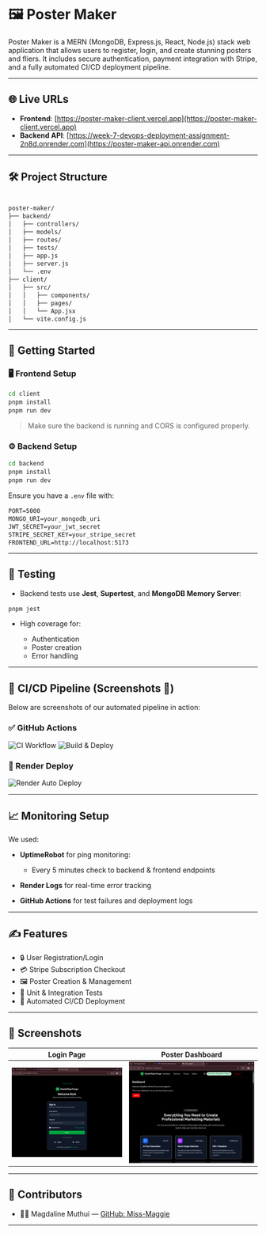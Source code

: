 # 🖼️ Poster Maker

Poster Maker is a MERN (MongoDB, Express.js, React, Node.js) stack web application that allows users to register, login, and create stunning posters and fliers. It includes secure authentication, payment integration with Stripe, and a fully automated CI/CD deployment pipeline.

---

## 🌐 Live URLs

- **Frontend**: [https://poster-maker-client.vercel.app](https://poster-maker-client.vercel.app)
- **Backend API**: [https://week-7-devops-deployment-assignment-2n8d.onrender.com](https://poster-maker-api.onrender.com)

---

## 🛠️ Project Structure

```

poster-maker/
├── backend/
│   ├── controllers/
│   ├── models/
│   ├── routes/
│   ├── tests/
│   ├── app.js
│   ├── server.js
│   └── .env
├── client/
│   ├── src/
│   │   ├── components/
│   │   ├── pages/
│   │   └── App.jsx
│   └── vite.config.js

````

---

## 🚀 Getting Started

### 🖥️ Frontend Setup

```bash
cd client
pnpm install
pnpm run dev
````

> Make sure the backend is running and CORS is configured properly.

### ⚙️ Backend Setup

```bash
cd backend
pnpm install
pnpm run dev
```

Ensure you have a `.env` file with:

```env
PORT=5000
MONGO_URI=your_mongodb_uri
JWT_SECRET=your_jwt_secret
STRIPE_SECRET_KEY=your_stripe_secret
FRONTEND_URL=http://localhost:5173
```

---

## 🧪 Testing

* Backend tests use **Jest**, **Supertest**, and **MongoDB Memory Server**:

```bash
pnpm jest
```

* High coverage for:

  * Authentication
  * Poster creation
  * Error handling

---

## 🔄 CI/CD Pipeline (Screenshots 📸)

Below are screenshots of our automated pipeline in action:

### ✅ GitHub Actions

![CI Workflow](screenshots/github-ci.png)
![Build & Deploy](screenshots/github-deploy.png)

### 🚀 Render Deploy

![Render Auto Deploy](screenshots/render-deploy.png)

---

## 📈 Monitoring Setup

We used:

* **UptimeRobot** for ping monitoring:

  * Every 5 minutes check to backend & frontend endpoints
* **Render Logs** for real-time error tracking
* **GitHub Actions** for test failures and deployment logs

---

## ✍️ Features

* 🔒 User Registration/Login
* 💳 Stripe Subscription Checkout
* 🖼️ Poster Creation & Management
* 🧪 Unit & Integration Tests
* 🔄 Automated CI/CD Deployment

---

## 📸 Screenshots

| Login Page                      | Poster Dashboard                        |
| ------------------------------- | --------------------------------------- |
| ![Login](./poster-maker/frontend/public/Screenshots/Login.png) | ![Dashboard](./poster-maker/frontend/public/Screenshots/Dashboard.png) |

---

## 🤝 Contributors

* 👩‍💻 Magdaline Muthui — [GitHub: Miss-Maggie](https://github.com/Miss-Maggie)

---